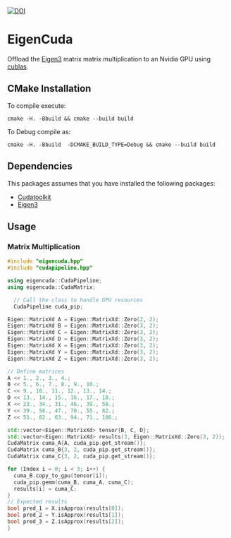 [![DOI](https://zenodo.org/badge/DOI/10.5281/zenodo.3660936.svg)](https://doi.org/10.5281/zenodo.3660936)

# EigenCuda

Offload the [Eigen3](http://eigen.tuxfamily.org/index.php?title=Main_Page) matrix matrix multiplication to an Nvidia GPU
using [cublas](https://docs.nvidia.com/cuda/cublas/index.html).

## CMake Installation

To compile execute:
```
cmake -H. -Bbuild && cmake --build build
```

To Debug compile as:
```
cmake -H. -Bbuild  -DCMAKE_BUILD_TYPE=Debug && cmake --build build
```

## Dependencies

This packages assumes that you have installed the following packages:
  
  * [Cudatoolkit](https://anaconda.org/anaconda/cudatoolkit)
  * [Eigen3](http://eigen.tuxfamily.org/index.php?title=Main_Page)

## Usage
### Matrix Multiplication
```cpp
#include "eigencuda.hpp"
#include "cudapipeline.hpp"

using eigencuda::CudaPipeline;
using eigencuda::CudaMatrix;

  // Call the class to handle GPU resources
  CudaPipeline cuda_pip;

Eigen::MatrixXd A = Eigen::MatrixXd::Zero(2, 2);
Eigen::MatrixXd B = Eigen::MatrixXd::Zero(3, 2);
Eigen::MatrixXd C = Eigen::MatrixXd::Zero(3, 2);
Eigen::MatrixXd D = Eigen::MatrixXd::Zero(3, 2);
Eigen::MatrixXd X = Eigen::MatrixXd::Zero(3, 2);
Eigen::MatrixXd Y = Eigen::MatrixXd::Zero(3, 2);
Eigen::MatrixXd Z = Eigen::MatrixXd::Zero(3, 2);

// Define matrices
A << 1., 2., 3., 4.;
B << 5., 6., 7., 8., 9., 10.;
C << 9., 10., 11., 12., 13., 14.;
D << 13., 14., 15., 16., 17., 18.;
X << 23., 34., 31., 46., 39., 58.;
Y << 39., 58., 47., 70., 55., 82.;
Z << 55., 82., 63., 94., 71., 106.;

std::vector<Eigen::MatrixXd> tensor{B, C, D};
std::vector<Eigen::MatrixXd> results(3, Eigen::MatrixXd::Zero(3, 2));
CudaMatrix cuma_A{A, cuda_pip.get_stream()};
CudaMatrix cuma_B{3, 2, cuda_pip.get_stream()};
CudaMatrix cuma_C{3, 2, cuda_pip.get_stream()};

for (Index i = 0; i < 3; i++) {
  cuma_B.copy_to_gpu(tensor[i]);
  cuda_pip.gemm(cuma_B, cuma_A, cuma_C);
  results[i] = cuma_C;
}
// Expected results
bool pred_1 = X.isApprox(results[0]);
bool pred_2 = Y.isApprox(results[1]);
bool pred_3 = Z.isApprox(results[2]);
}
```
